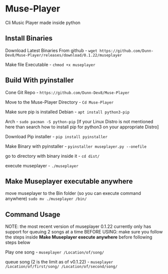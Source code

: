 # Muse-Player
Cli Music Player made inside python

## Install Binaries
Download Latest Binaries From github - `wget https://github.com/Dunn-Dev8/Muse-Player/releases/download/0.1.22/museplayer`

Make file Executable - `chmod +x museplayer`

## Build With pyinstaller
Cone Git Repo - `https://github.com/Dunn-Dev8/Muse-Player`

Move to the Muse-Player Directory - `Cd Muse-Player`

Make sure pip is installed
Debian - `apt install python3-pip`

Arch - `sudo pacman -S python-pip`
[If your Linux Distro is not mentioned here than search how to install pip for python3 on your appropriate Distro]

Download Pip installer - `pip install pyinstaller`

Make Binary with pyinstaller - `pyinstaller museplayer.py --onefile`

go to directory with binary inside it - `cd dist/`

execute museplayer - `./museplayer`

## Make Museplayer executable anywhere
move museplayer to the Bin folder (so you can execute command anywhere)
`sudo mv ./museplayer /bin/`


## Command Usage
NOTE: the most recent version of museplayer 0.1.22 currently only has support for queuing 2 songs at a time
BEFORE USING: make sure you follow the steps inside **Make Museplayer execute anywhere** before following steps below

Play one song - `museplayer /Location/of/song/`

queue song (2 is the limit as of v0.1.22) - `museplayer /Location/of/first/song/ /Location/of/second/song/`

